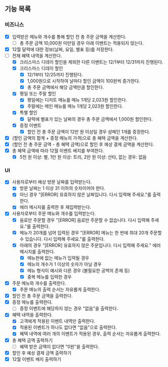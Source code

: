 ## 기능 목록
### 비즈니스
- [x] 입력받은 메뉴와 개수를 통해 할인 전 총 주문 금액을 계산한다.
  - [ ] 총 주문 금액 10,000원 미만일 경우 아래 이벤트는 적용되지 않는다.
- [x] 12월 달력에 대한 정보(날짜, 요일, 별표 등)를 저장한다.
- [ ] 전체 혜택 내역을 계산한다.
  - [x] 크리스마스 디데이 할인을 제외한 다른 이벤트는 12/1부터 12/31까지 진행된다.
  - [x] 크리스마스 디데이 할인
    - [x] 12/1부터 12/25까지 진행된다.
    - [x] 1,000원으로 시작하여 날마다 할인 금액이 100원씩 증가한다.
    - [x] 총 주문 금액에서 해당 금액만큼 할인한다.
  - [x] 평일 또는 주말 할인
    - [x] 평일에는 디저트 메뉴를 메뉴 1개당 2,023원 할인한다.
    - [x] 주말에는 메인 메뉴를 메뉴 1개당 2,023원 할인한다.
  - [x] 특별 할인
    - [x] 달력에 별표가 있는 날짜의 경우 총 주문 금액에서 1,000원 할인한다.
  - [x] 증정 이벤트
    - [x] 할인 전 총 주문 금액이 12만 원 이상일 경우 샴페인 1개를 증정한다.
- [x] (할인 금액의 합계 + 증정 메뉴의 가격)으로 총 혜택 금액을 계산한다.
- [x] (할인 전 총 주문 금액 - 총 혜택 금액)으로 할인 후 예상 결제 금액을 계산한다.
- [x] 총 혜택 금액에 따라 12월 이벤트 배지를 부여한다.
  - [x] 5천 원 이상: 별, 1만 원 이상: 트리, 2만 원 이상: 산타, 없는 경우: 없음
### UI
- [x] 사용자로부터 예상 방문 날짜를 입력받는다.
  - [x] 방문 날짜는 1 이상 31 이하의 숫자이어야 한다.
  - [x] 아닌 경우 "[ERROR] 유효하지 않은 날짜입니다. 다시 입력해 주세요."를 출력한다.
  - [x] 에러 메시지를 출력한 후 재입력받는다.
- [x] 사용자로부터 주문 메뉴와 개수를 입력받는다.
  - [x] 음료만 주문할 경우 "[ERROR] 음료만 주문할 수 없습니다. 다시 입력해 주세요."를 출력한다.
  - [x] 메뉴가 20개를 넘어 입력된 경우 "[ERROR] 메뉴는 한 번에 최대 20개 주문할 수 있습니다. 다시 입력해 주세요."를 출력한다.
  - [x] 아래의 경우 "[ERROR] 유효하지 않은 주문입니다. 다시 입력해 주세요." 에러 메시지를 출력한다.
    - [x] 메뉴판에 없는 메뉴가 입력될 경우
    - [x] 메뉴의 개수가 1 이상의 숫자가 아닐 경우
    - [x] 메뉴 형식이 예시와 다른 경우 (불필요한 공백의 존재 등)
    - [x] 중복 메뉴를 입력한 경우
- [x] 주문 메뉴와 개수를 출력한다.
  - [x] 주문 메뉴의 출력 순서는 자유롭게 출력한다.
- [x] 할인 전 총 주문 금액을 출력한다.
- [x] 증정 메뉴를 출력한다.
  - [ ] 증정 이벤트에 해당하지 않는 경우 "없음"을 출력한다.
- [x] 혜택 내역을 출력한다.
  - [x] 고객에게 적용된 이벤트 내역만 출력한다.
  - [x] 적용된 이벤트가 하나도 없다면 "없음"으로 출력한다.
  - [x] 혜택 내역에 여러 개의 이벤트가 적용된 경우, 출력 순서는 자유롭게 출력한다.
- [x] 총 혜택 금액 출력하기
  - [ ] 혜택 받은 금액이 없다면 "0원"을 출력한다.
- [x] 할인 후 예상 결제 금액 출력하기
- [x] 12월 이벤트 배지 출력하기